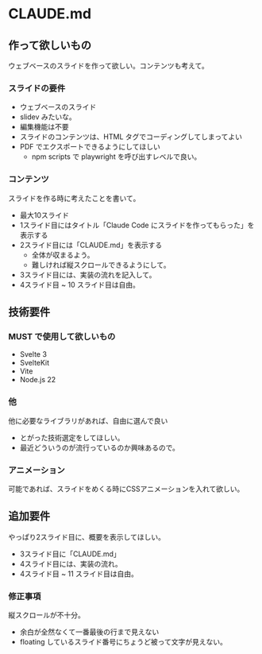 # CLAUDE.md

## 作って欲しいもの
ウェブベースのスライドを作って欲しい。コンテンツも考えて。

### スライドの要件
- ウェブベースのスライド
- slidev みたいな。
- 編集機能は不要
- スライドのコンテンツは、HTML タグでコーディングしてしまってよい
- PDF でエクスポートできるようにしてほしい
  - npm scripts で playwright を呼び出すレベルで良い。

### コンテンツ
スライドを作る時に考えたことを書いて。

- 最大10スライド  
- 1スライド目にはタイトル「Claude Code にスライドを作ってもらった」を表示する
- 2スライド目には「CLAUDE.md」を表示する
  - 全体が収まるよう。
  - 難しければ縦スクロールできるようにして。
- 3スライド目には、実装の流れを記入して。
- 4スライド目 ~ 10 スライド目は自由。

## 技術要件

### MUST で使用して欲しいもの
- Svelte 3
- SvelteKit
- Vite
- Node.js 22

### 他
他に必要なライブラリがあれば、自由に選んで良い

- とがった技術選定をしてほしい。
- 最近どういうのが流行っているのか興味あるので。

### アニメーション
可能であれば、スライドをめくる時にCSSアニメーションを入れて欲しい。

## 追加要件
やっぱり2スライド目に、概要を表示してほしい。
- 3スライド目に「CLAUDE.md」
- 4スライド目には、実装の流れ。
- 4スライド目 ~ 11 スライド目は自由。

### 修正事項
縦スクロールが不十分。
- 余白が全然なくて一番最後の行まで見えない
- floating しているスライド番号にちょうど被って文字が見えない。
